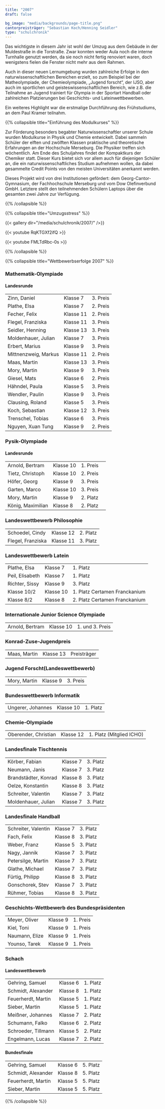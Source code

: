 ```yaml
---
title: "2007"
draft: false

bg_image: "media/backgrounds/page-title.png"
cantorpreisträger: "Sebastian Koch/Henning Seidler"
type: "schulchronik"
---
```




Das wichtigste in diesem Jahr ist wohl der Umzug aus dem Gebäude in der Muldestraße in die Torstraße. Zwar konnten weder Aula noch die interne Turnhalle genutzt werden, da sie noch nicht fertig renoviert waren, doch wenigstens fielen die Fenster nicht mehr aus dem Rahmen.

Auch in dieser neuen Lernumgebung wurden zahlreiche Erfolge in den naturwissenschaftlichen Bereichen erzielt, so zum Beispiel bei der Matheolympiade, der Chemieolympiade, „Jugend forscht“, der IJSO, aber auch im sportlichen und geisteswissenschaftlichen Bereich, wie z.B. die Teilnahme an Jugend trainiert für Olympia in der Sportart Handball oder zahlreichen Platzierungen bei Geschichts- und Lateinwettbewerben.

Ein weiteres Highlight war die erstmalige Durchführung des Frühstudiums, an dem Paul Kramer teilnahm.

{{% collapsible  title="Einführung des Modulkurses" %}}

Zur Förderung besonders begabter Naturwissenschaftler unserer Schule wurden Modulkurse in Physik und Chemie entwickelt. Dabei sammeln Schüler der elften und zwölften Klassen praktische und theoretische Erfahrungen an der Hochschule Merseburg. Die Physiker treffen sich wöchentlich. Am Ende des Schuljahres findet der Kompaktkurs der Chemiker statt. Dieser Kurs bietet sich vor allem auch für diejenigen Schüler an, die ein naturwissenschaftliches Studium aufnehmen wollen, da dabei gesammelte Credit Points von den meisten Universitäten anerkannt werden.

Dieses Projekt wird von drei Institutionen gefördert: dem Georg-Cantor-Gymnasium, der Fachhochschule Merseburg und vom Dow Olefinverbund GmbH. Letztere stellt den teilnehmenden Schülern Laptops über die gesamten zwei Jahre zur Verfügung.

{{% /collapsible %}}

{{% collapsible  title="Umzugsstress" %}}

{{< gallery dir="/media/schulchronik/2007/" />}}

{{< youtube RqKTGXf2ifQ >}}

{{< youtube FMLTdRbc-0s >}}

{{% /collapsible %}}

{{% collapsible  title="Wettbewerbserfolge 2007" %}}

### Mathematik-Olympiade

#### Landesrunde

||||
|-|-|-|
|Zinn, Daniel|Klasse 7|3. Preis|
|Plathe, Elsa|Klasse 7|2. Preis|
|Fecher, Felix|Klasse 11|2. Preis|
|Flegel, Franziska|Klasse 11|3. Preis|
|Seidler, Henning|Klasse 13|3. Preis|
|Moldenhauer, Julian|Klasse 7|3. Preis|
|Erbert, Marius|Klasse 9|3. Preis|
|Mittnenzweig, Markus|Klasse 11|2. Preis|
|Maas, Martin|Klasse 13|3. Preis|
|Mory, Martin|Klasse 9|3. Preis|
|Giesel, Mats|Klasse 6|2. Preis|
|Hähndel, Paula|Klasse 5|3. Preis|
|Wendler, Paulin|Klasse 9|3. Preis|
|Clausing, Roland|Klasse 5|3. Preis|
|Koch, Sebastian|Klasse 12|3. Preis|
|Trenschel, Tobias|Klasse 6|3. Preis|
|Nguyen, Xuan Tung|Klasse 9|2. Preis|

### Pysik-Olympiade

#### Landesrunde

|||||
|-|-|-|-|
|Arnold, Bertram|Klasse 10|1. Preis|
|Tietz, Christoph|Klasse 10|2. Preis|
|Höfer, Georg|Klasse 9|3. Preis|
|Garten, Marco|Klasse 10|3. Preis|
|Mory, Martin|Klasse 9|2. Platz|
|König, Maximilian|Klasse 8|2. Platz|

### Landeswettbewerb Philosophie

||||
|-|-|-|
|Schoedel, Cindy|Klasse 12|2. Platz|
|Flegel, Franziska|Klasse 11|3. Platz|

### Landeswettbewerb Latein

||||
|-|-|-|
|Plathe, Elsa|Klasse 7|1. Platz|
|Peil, Elisabeth|Klasse 7|1. Platz|
|Richter, Sissy|Klasse 9|3. Platz|
|Klasse 10/2|Klasse 10|1. Platz Certamen Franckanium|
|Klasse 8/2|Klasse 8|2. Platz Certamen Franckanium|

### Internationale Junior Science Olympiade

||||
|-|-|-|
|Arnold, Bertram|Klasse 10|1. und 3. Preis|

### Konrad-Zuse-Jugendpreis

||||
|-|-|-|
|Maas, Martin|Klasse 13|Preisträger|

### Jugend Forscht(Landeswettbewerb)

||||
|-|-|-|
|Mory, Martin|Klasse 9|3. Preis|

### Bundeswettbewerb Informatik

||||
|-|-|-|
|Ungerer, Johannes|Klasse 10|1. Platz|

### Chemie-Olympiade

||||
|-|-|-|
|Oberender, Christian|Klasse 12|1. Platz (Mitglied ICHO)|

### Landesfinale Tischtennis

||||
|-|-|-|
|Körber, Fabian|Klasse 7|3. Platz|
|Neumann, Janis|Klasse 7|3. Platz|
|Brandstädter, Konrad|Klasse 8|3. Platz|
|Oelze, Konstantin|Klasse 8|3. Platz|
|Schreiter, Valentin|Klasse 7|3. Platz|
|Moldenhauer, Julian|Klasse 7|3. Platz|

### Landesfinale Handball

||||
|-|-|-|
|Schreiter, Valentin|Klasse 7|3. Platz|
|Fach, Felix|Klasse 8|3. Platz|
|Weber, Franz|Klasse 5|3. Platz|
|Nagy, Jannik|Klasse 7|3. Platz|
|Petersilge, Martin|Klasse 7|3. Platz|
|Glathe, Michael|Klasse 7|3. Platz|
|Fürtig, Philipp|Klasse 8|3. Platz|
|Gonschorek, Stev|Klasse 7|3. Platz|
|Rühmer, Tobias|Klasse 8|3. Platz|

### Geschichts-Wettbewerb des Bundespräsidenten

||||
|-|-|-|
|Meyer, Oliver|Klasse 9|1. Preis|
|Kiel, Toni|Klasse 9|1. Preis|
|Naumann, Elize|Klasse 9|1. Preis|
|Younso, Tarek|Klasse 9|1. Preis|

### Schach

#### Landeswettbewerb

||||
|-|-|-|
|Gehring, Samuel|Klasse 6|1. Platz|
|Schmidt, Alexander|Klasse 8|1. Platz|
|Feuerherdt, Martin|Klasse 5|1. Platz|
|Sieber, Martin|Klasse 5|1. Platz|
|Meißner, Johannes|Klasse 7|2. Platz|
|Schumann, Falko|Klasse 6|2. Platz|
|Schroeder, Tillmann|Klasse 5|2. Platz|
|Engelmann, Lucas|Klasse 7|2. Platz|

#### Bundesfinale

||||
|-|-|-|
|Gehring, Samuel|Klasse 6|5. Platz|
|Schmidt, Alexander|Klasse 8|5. Platz|
|Feuerherdt, Martin|Klasse 5|5. Platz|
|Sieber, Martin|Klasse 5|5. Platz|

{{% /collapsible %}}
